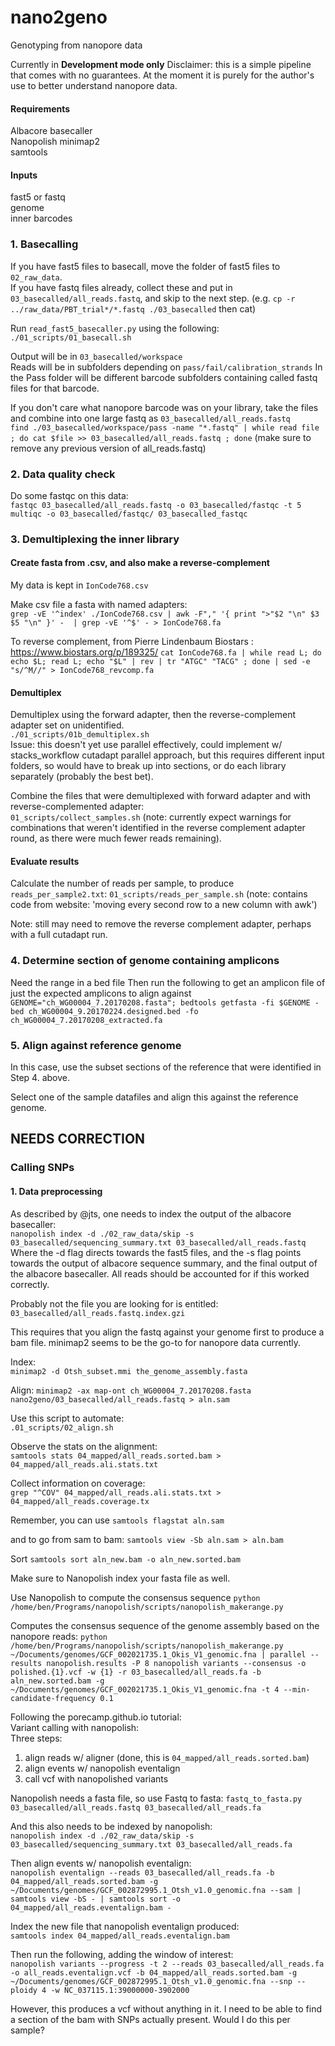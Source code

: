 # nano2geno
Genotyping from nanopore data

Currently in **Development mode only**
Disclaimer: this is a simple pipeline that comes with no guarantees. At the moment it is purely for the author's use to better understand nanopore data.   

#### Requirements
Albacore basecaller     
Nanopolish
minimap2    
samtools    

#### Inputs
fast5 or fastq    
genome    
inner barcodes    

### 1. Basecalling
If you have fast5 files to basecall, move the folder of fast5 files to `02_raw_data`.    
If you have fastq files already, collect these and put in `03_basecalled/all_reads.fastq`, and skip to the next step. (e.g. `cp -r ../raw_data/PBT_trial*/*.fastq ./03_basecalled` then cat)         

Run `read_fast5_basecaller.py` using the following:    
`./01_scripts/01_basecall.sh`     

Output will be in `03_basecalled/workspace`   
Reads will be in subfolders depending on `pass/fail/calibration_strands` 
In the Pass folder will be different barcode subfolders containing called fastq files for that barcode.   

If you don't care what nanopore barcode was on your library, take the files and combine into one large fastq as `03_basecalled/all_reads.fastq`     
`find ./03_basecalled/workspace/pass -name "*.fastq" | while read file ; do cat $file >> 03_basecalled/all_reads.fastq ; done`
(make sure to remove any previous version of all_reads.fastq)   

### 2. Data quality check
Do some fastqc on this data:    
`fastqc 03_basecalled/all_reads.fastq -o 03_basecalled/fastqc -t 5`   
`multiqc -o 03_basecalled/fastqc/ 03_basecalled_fastqc`    

### 3. Demultiplexing the inner library
#### Create fasta from .csv, and also make a reverse-complement
My data is kept in `IonCode768.csv`     

Make csv file a fasta with named adapters:    
`grep -vE '^index' ./IonCode768.csv | awk -F"," '{ print ">"$2 "\n" $3 $5 "\n" }' -  | grep -vE '^$' - > IonCode768.fa`

To reverse complement, from Pierre Lindenbaum Biostars : https://www.biostars.org/p/189325/ 
`cat IonCode768.fa | while read L; do echo $L; read L; echo "$L" | rev | tr "ATGC" "TACG" ; done | sed -e "s/^M//" > IonCode768_revcomp.fa`      

#### Demultiplex
Demultiplex using the forward adapter, then the reverse-complement adapter set on unidentified.   
`./01_scripts/01b_demultiplex.sh`     
Issue: this doesn't yet use parallel effectively, could implement w/ stacks_workflow cutadapt parallel approach, but this requires different input folders, so would have to break up into sections, or do each library separately (probably the best bet).    


Combine the files that were demultiplexed with forward adapter and with reverse-complemented adapter:     
`01_scripts/collect_samples.sh`
(note: currently expect warnings for combinations that weren't identified in the reverse complement adapter round, as there were much fewer reads remaining).     

#### Evaluate results
Calculate the number of reads per sample, to produce `reads_per_sample2.txt`:
`01_scripts/reads_per_sample.sh`
(note: contains code from website: 'moving every second row to a new column with awk')

Note: still may need to remove the reverse complement adapter, perhaps with a full cutadapt run.   

### 4. Determine section of genome containing amplicons
Need the range in a bed file
Then run the following to get an amplicon file of just the expected amplicons to align against
`GENOME="ch_WG00004_7.20170208.fasta"; bedtools getfasta -fi $GENOME -bed ch_WG00004_9.20170224.designed.bed -fo ch_WG00004_7.20170208_extracted.fa`


### 5. Align against reference genome
In this case, use the subset sections of the reference that were identified in Step 4. above.    

Select one of the sample datafiles and align this against the reference genome.    



## NEEDS CORRECTION
### Calling SNPs
#### 1. Data preprocessing
As described by @jts, one needs to index the output of the albacore basecaller:   
`nanopolish index -d ./02_raw_data/skip -s 03_basecalled/sequencing_summary.txt 03_basecalled/all_reads.fastq`   
Where the -d flag directs towards the fast5 files, and the -s flag points towards the output of albacore sequence summary, and the final output of the albacore basecaller. 
All reads should be accounted for if this worked correctly. 

Probably not the file you are looking for is entitled: `03_basecalled/all_reads.fastq.index.gzi`    

This requires that you align the fastq against your genome first to produce a bam file. 
minimap2 seems to be the go-to for nanopore data currently. 

Index:    
`minimap2 -d Otsh_subset.mmi the_genome_assembly.fasta`    

Align:
`minimap2 -ax map-ont ch_WG00004_7.20170208.fasta nano2geno/03_basecalled/all_reads.fastq > aln.sam`

Use this script to automate:    
`.01_scripts/02_align.sh`

Observe the stats on the alignment:   
`samtools stats 04_mapped/all_reads.sorted.bam > 04_mapped/all_reads.ali.stats.txt`

Collect information on coverage:   
`grep "^COV" 04_mapped/all_reads.ali.stats.txt > 04_mapped/all_reads.coverage.tx`


Remember, you can use 
`samtools flagstat aln.sam`

and to go from sam to bam:
`samtools view -Sb aln.sam > aln.bam`

Sort
`samtools sort aln_new.bam -o aln_new.sorted.bam`


Make sure to Nanopolish index your fasta file as well.  

Use Nanopolish to compute the consensus sequence
`python /home/ben/Programs/nanopolish/scripts/nanopolish_makerange.py`

Computes the consensus sequence of the genome assembly based on the nanopore reads: 
`python /home/ben/Programs/nanopolish/scripts/nanopolish_makerange.py ~/Documents/genomes/GCF_002021735.1_Okis_V1_genomic.fna | parallel --results nanopolish.results -P 8 nanopolish variants --consensus -o polished.{1}.vcf -w {1} -r 03_basecalled/all_reads.fa -b aln_new.sorted.bam -g ~/Documents/genomes/GCF_002021735.1_Okis_V1_genomic.fna -t 4 --min-candidate-frequency 0.1`



Following the porecamp.github.io tutorial:    
Variant calling with nanopolish:   
Three steps:    
1. align reads w/ aligner (done, this is `04_mapped/all_reads.sorted.bam`)
2. align events w/ nanopolish eventalign
3. call vcf with nanopolished variants


Nanopolish needs a fasta file, so use Fastq to fasta:
`fastq_to_fasta.py 03_basecalled/all_reads.fastq 03_basecalled/all_reads.fa`

And this also needs to be indexed by nanopolish:    
`nanopolish index -d ./02_raw_data/skip -s 03_basecalled/sequencing_summary.txt 03_basecalled/all_reads.fa`

Then align events w/ nanopolish eventalign:   
`nanopolish eventalign --reads 03_basecalled/all_reads.fa -b 04_mapped/all_reads.sorted.bam -g ~/Documents/genomes/GCF_002872995.1_Otsh_v1.0_genomic.fna --sam | samtools view -bS - | samtools sort -o 04_mapped/all_reads.eventalign.bam -`

Index the new file that nanopolish eventalign produced:    
`samtools index 04_mapped/all_reads.eventalign.bam`   

Then run the following, adding the window of interest:   
`nanopolish variants --progress -t 2 --reads 03_basecalled/all_reads.fa -o all_reads.eventalign.vcf -b 04_mapped/all_reads.sorted.bam -g ~/Documents/genomes/GCF_002872995.1_Otsh_v1.0_genomic.fna --snp --ploidy 4 -w NC_037115.1:39000000-3902000`

However, this produces a vcf without anything in it. I need to be able to find a section of the bam with SNPs actually present. Would I do this per sample? 
